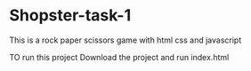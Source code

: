 # Shopster-task-1
 This is a rock paper scissors game with html css and javascript
 
 TO run this project 
 Download the project and run index.html
